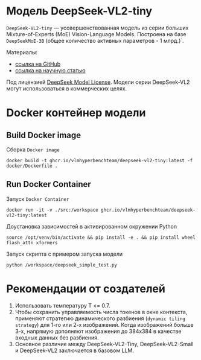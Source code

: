 # Модель DeepSeek-VL2-tiny

 `DeepSeek-VL2-tiny` — усовершенствованная модель из серии больших Mixture-of-Experts (MoE) Vision-Language Models.
 Построена на базе `DeepSeekMoE-3B` (общее количество активных параметров - 1 млрд.)`.

Материалы:
* [ссылка на GitHub](https://github.com/deepseek-ai/DeepSeek-VL2) 
* [ссылка на научную статью](https://arxiv.org/abs/2412.10302)

Под лицензией [DeepSeek Model License](https://github.com/deepseek-ai/DeepSeek-VL2/blob/main/LICENSE-MODEL).
Модели серии DeepSeek-VL2 могут использоваться в коммерческих целях.

# Docker контейнер модели

## Build Docker image

Сборка `Docker image`

```
docker build -t ghcr.io/vlmhyperbenchteam/deepseek-vl2-tiny:latest -f docker/Dockerfile .
```

## Run Docker Container

Запуск `Docker Container`

```
docker run -it -v ./src:/workspace ghcr.io/vlmhyperbenchteam/deepseek-vl2-tiny:latest
```

Доустановка зависимостей в активированном окружении Python

```
source /opt/venv/bin/activate && pip install -e . && pip install wheel flash_attn xformers
```

Запуск скрипта с примером запуска модели

```
python /workspace/deepseek_simple_test.py
```

# Рекомендации от создателей

1. Использовать температуру T <= 0.7.
2. Чтобы сохранить управляемость числа токенов в окне контекста, применяют стратегию динамического разбиения (`dynamic tiling strategy`) для 1-го или 2-х изображений. Когда изображений больше 3-х, напрямую дополняют изображения до 384х384 в качестве входных данных без разбиения.
3. Основное различие между DeepSeek-VL2-Tiny, DeepSeek-VL2-Small и DeepSeek-VL2 заключается в базовом LLM.
